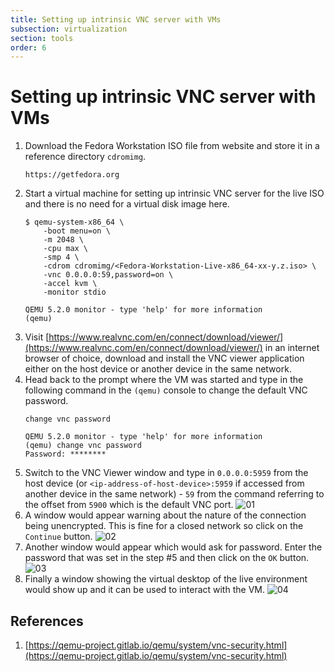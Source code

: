 ```yaml
---
title: Setting up intrinsic VNC server with VMs
subsection: virtualization
section: tools
order: 6
---
```


# Setting up intrinsic VNC server with VMs

1. Download the Fedora Workstation ISO file from website and store it in a reference directory `cdromimg`.
   ```
   https://getfedora.org
   ```
2. Start a virtual machine for setting up intrinsic VNC server for the live ISO and there is no need for a virtual disk image here.
   ```console
   $ qemu-system-x86_64 \
       -boot menu=on \
       -m 2048 \
       -cpu max \
       -smp 4 \
       -cdrom cdromimg/<Fedora-Workstation-Live-x86_64-xx-y.z.iso> \
       -vnc 0.0.0.0:59,password=on \
       -accel kvm \
       -monitor stdio
   ```
   ```
   QEMU 5.2.0 monitor - type 'help' for more information
   (qemu)
   ```
3. Visit [https://www.realvnc.com/en/connect/download/viewer/](https://www.realvnc.com/en/connect/download/viewer/) in an internet browser of choice, download and install the VNC viewer application either on the host device or another device in the same network.
4. Head back to the prompt where the VM was started and type in the following command in the `(qemu)` console to change the default VNC password.
   ```
   change vnc password
   ```
   ```
   QEMU 5.2.0 monitor - type 'help' for more information
   (qemu) change vnc password
   Password: ********
   ```
5. Switch to the VNC Viewer window and type in `0.0.0.0:5959` from the host device (or `<ip-address-of-host-device>:5959` if accessed from another device in the same network) - `59` from the command referring to the offset from `5900` which is the default VNC port.
   ![01](/content/tools/virtualization/images/setting-up-intrinsic-vnc-server-with-vms/01.png)
6. A window would appear warning about the nature of the connection being unencrypted. This is fine for a closed network so click on the `Continue` button.
   ![02](/content/tools/virtualization/images/setting-up-intrinsic-vnc-server-with-vms/02.png)
7. Another window would appear which would ask for password. Enter the password that was set in the step #5 and then click on the `OK` button.
   ![03](/content/tools/virtualization/images/setting-up-intrinsic-vnc-server-with-vms/03.png)
8. Finally a window showing the virtual desktop of the live environment would show up and it can be used to interact with the VM.
   ![04](/content/tools/virtualization/images/setting-up-intrinsic-vnc-server-with-vms/04.png)

## References
1. [https://qemu-project.gitlab.io/qemu/system/vnc-security.html](https://qemu-project.gitlab.io/qemu/system/vnc-security.html)
